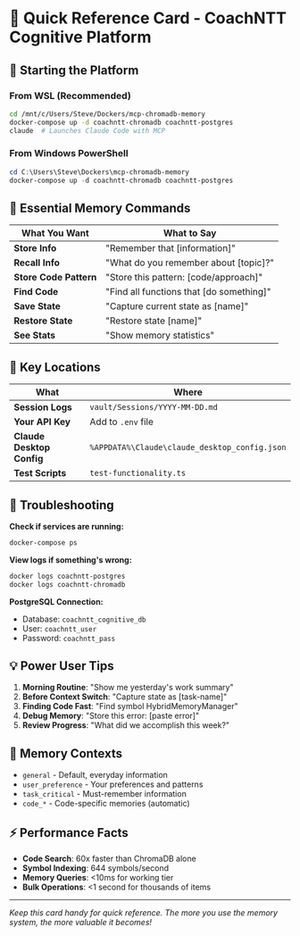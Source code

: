 # 🎯 Quick Reference Card - CoachNTT Cognitive Platform

## 🚦 Starting the Platform

### From WSL (Recommended)
```bash
cd /mnt/c/Users/Steve/Dockers/mcp-chromadb-memory
docker-compose up -d coachntt-chromadb coachntt-postgres
claude  # Launches Claude Code with MCP
```

### From Windows PowerShell
```powershell
cd C:\Users\Steve\Dockers\mcp-chromadb-memory
docker-compose up -d coachntt-chromadb coachntt-postgres
```

## 🧠 Essential Memory Commands

| What You Want | What to Say |
|--------------|-------------|
| **Store Info** | "Remember that [information]" |
| **Recall Info** | "What do you remember about [topic]?" |
| **Store Code Pattern** | "Store this pattern: [code/approach]" |
| **Find Code** | "Find all functions that [do something]" |
| **Save State** | "Capture current state as [name]" |
| **Restore State** | "Restore state [name]" |
| **See Stats** | "Show memory statistics" |

## 📁 Key Locations

| What | Where |
|------|-------|
| **Session Logs** | `vault/Sessions/YYYY-MM-DD.md` |
| **Your API Key** | Add to `.env` file |
| **Claude Desktop Config** | `%APPDATA%\Claude\claude_desktop_config.json` |
| **Test Scripts** | `test-functionality.ts` |

## 🔧 Troubleshooting

**Check if services are running:**
```bash
docker-compose ps
```

**View logs if something's wrong:**
```bash
docker logs coachntt-postgres
docker logs coachntt-chromadb
```

**PostgreSQL Connection:**
- Database: `coachntt_cognitive_db`
- User: `coachntt_user`
- Password: `coachntt_pass`

## 💡 Power User Tips

1. **Morning Routine**: "Show me yesterday's work summary"
2. **Before Context Switch**: "Capture state as [task-name]"
3. **Finding Code Fast**: "Find symbol HybridMemoryManager"
4. **Debug Memory**: "Store this error: [paste error]"
5. **Review Progress**: "What did we accomplish this week?"

## 🎨 Memory Contexts

- `general` - Default, everyday information
- `user_preference` - Your preferences and patterns
- `task_critical` - Must-remember information
- `code_*` - Code-specific memories (automatic)

## ⚡ Performance Facts

- **Code Search**: 60x faster than ChromaDB alone
- **Symbol Indexing**: 644 symbols/second
- **Memory Queries**: <10ms for working tier
- **Bulk Operations**: <1 second for thousands of items

---

*Keep this card handy for quick reference. The more you use the memory system, the more valuable it becomes!*